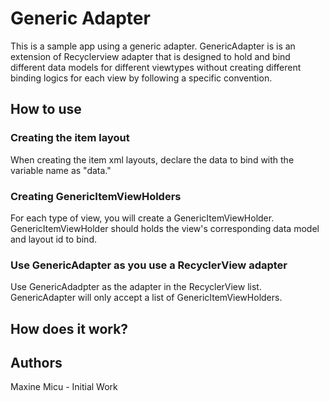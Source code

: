 # Generic Adapter

This is a sample app using a generic adapter. GenericAdapter is is an extension of Recyclerview adapter that is designed to hold and bind different data models for different viewtypes without creating different binding logics for each view by following a specific convention.

## How to use

### Creating the item layout
When creating the item xml layouts, declare the data to bind with the variable name as "data."

### Creating GenericItemViewHolders
For each type of view, you will create a GenericItemViewHolder. GenericItemViewHolder should holds the view's corresponding data model and layout id to bind.

### Use GenericAdapter as you use a RecyclerView adapter
Use GenericAdadpter as the adapter in the RecyclerView list. GenericAdapter will only accept a list of GenericItemViewHolders.

## How does it work?
<To Do>

## Authors
Maxine Micu - Initial Work
